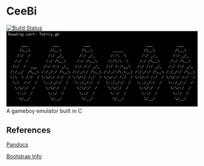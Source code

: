 # CeeBi
[![Build Status](https://travis-ci.org/NickR23/CeeBee.svg?branch=master)](https://travis-ci.org/NickR23/CeeBee)
![CeeBi Title](./title.png)
A gameboy emulator built in C

## References
[Pandocs](http://bgb.bircd.org/pandocs.htm)

[Bootstrap Info](https://realboyemulator.wordpress.com/2013/01/03/a-look-at-the-game-boy-bootstrap-let-the-fun-begin/)
